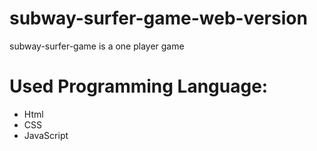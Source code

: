 # subway-surfer-game-web-version
 subway-surfer-game is a one player game  

# Used Programming Language:
* Html
* CSS
* JavaScript
